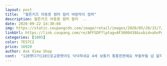 ```yaml
---
layout: post 
title:  "월튼키즈 아동용 썸머 컬러 바람막이 점퍼" 
description: 월튼키즈 아동용 썸머 컬러  ..
date: 2020-09-22 14:30:04 
img: https://static.coupangcdn.com/image/retail/images/2020/05/20/15/7/132d26ac-22a1-413d-be65-21cf92a5e084.jpg 
linkUrl: https://link.coupang.com/re/AFFSDP?lptag=AF3600438&subid=ahnPublicAsk&pageKey=1604875688&itemId=2741096028&vendorItemId=70731154956&traceid=V0-113-2267bd58eb13bf0f 
categories: [1005] 
color: 7E57C2 
price: 16920 
author: Ask View Shop 
cont:  "120햇다가110으로교환햇어도 넉넉하네요 4세 보통키 통통한편예요 부들부들 넘 얇지않고 약간두께도잇고 이쁘네요<br/>아무리봐도 블루가 더예쁜데... <br/>울 공주가 그레이를 선택하네요.<br/>ㅋ가격도 좋고,소재도 부드럽고 좋으네요 .<br/>집에 여름,가을 바람막이 들이 여러게있어 요잠바는 크게 준비해놓아요.<br/><br/>여름외투로 항상 홑겹만 입혀봐서 상품평 믿고 구매했는데 왜 다들 칭찬하시는지 알았네요^^ 실제로 봤을때 색상도 더 예쁘고, 홑겹이 아니라 안에 매쉬소재가 있어서 혹시나 땀나도 많이 덥지 않을것 같습니다.<br/> 장마때도 좋지만 일교차클때, 간절기때 좋을것 같네요.<br/> 처음에 사이즈표보고 120  구매했는데, 또래보다 살짝 작고 말라서 120사이즈는 많이크고 110이 약간 여유있게 맞네요.<br/> 이참에 110, 120  하나씩 쟁여놨습니다.<br/> 빠른배송과 좋은상품 정말 감사합니다<br/>" 
---
```

